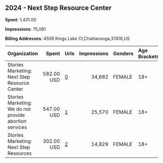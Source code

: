 ## 2024 - Next Step Resource Center 
**Spent**: 1,431.00

**Impressions**: 75,081

**Billing Addresses**: 4509 Kings Lake Ct,Chattanooga,37416,US

|Organization|Spent|Urls|Impressions|Genders|Age Brackets|Country Codes|
|:---|---:|:---|---:|:---|:---|:---|
|Stories Marketing: Next Step Resource Center|582.00 USD|[0](https://www.snap.com/political-ads/asset/85536d4cd56bac514f2bb78030fe78972fab21dbc35482e1a23dbce90f807a8d?mediaType=mp4)|34,682|FEMALE|18+|united states|
|Stories Marketing: We do not provide abortion services|547.00 USD|[1](https://www.snap.com/political-ads/asset/3d978a89ba69bddc20172c7452536e5438fb60bba50043d1d9d42c102b0678d7?mediaType=mp4)|25,570|FEMALE|18+|united states|
|Stories Marketing: Next Step Resources|302.00 USD|[2](https://www.snap.com/political-ads/asset/baa1f07bb27c72ba403ab145124530523c1bb0242b2e8a565504545a625a650d?mediaType=mp4)|14,829|FEMALE|18+|united states|
